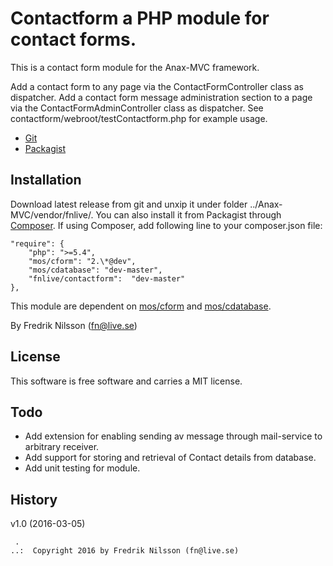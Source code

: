 Contactform a PHP module for contact forms.
==================================

This is a contact form module for the Anax-MVC framework.

Add a contact form to any page via the ContactFormController class as dispatcher. Add a contact form message administration section to a page via the ContactFormAdminController class as dispatcher. See contactform/webroot/testContactform.php for example usage.

* [Git](https://github.com/fnlive/contactform)
* [Packagist](https://packagist.org/packages/fnlive/contactform)

Installation
--------------------
Download latest release from git and unxip it under folder ../Anax-MVC/vendor/fnlive/. You can also  install it from Packagist through [Composer](https://getcomposer.org/). If using Composer, add following line to your composer.json file:

    "require": {
        "php": ">=5.4",
        "mos/cform": "2.\*@dev",
        "mos/cdatabase": "dev-master",
        "fnlive/contactform":  "dev-master"
    },

This module are dependent on [mos/cform](https://github.com/mosbth/cform) and [mos/cdatabase](https://github.com/mosbth/cdatabase). 

By Fredrik Nilsson (fn@live.se)



License
----------------------------------

This software is free software and carries a MIT license.



Todo
----------------------------------

* Add extension for enabling sending av message through mail-service to arbitrary receiver.
* Add support for storing and retrieval of Contact details from database.
* Add unit testing for module.


History
----------------------------------

v1.0 (2016-03-05)


```
 .   
..:  Copyright 2016 by Fredrik Nilsson (fn@live.se)
```
